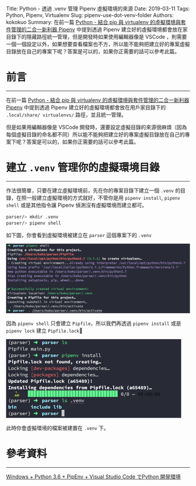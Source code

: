 Title: Python - 透過 .venv 管理 Pipenv 虛擬環境的來源
Date: 2019-03-11
Tags: Python, Pipenv, Virtualenv
Slug: pipenv-use-dot-venv-folder
Authors: kokokuo
Summary: 在前一篇 [Python - 結合 pip 與 virtualenv 的虛擬環境與套件管理的二合一新利器 Pipenv]({filename}/posts/20190308-python-pipenv-install-and-usage.md) 中提到透過 Pipenv 建立好的虛擬環境都會放在家目錄下的隱藏路徑統一管理，但是開發時如果使用編輯器像是 VSCode ，則需要一個一個設定以外，如果想要查看檔案也不方，所以能不能夠把建立好的專案虛擬目錄放在自己的專案下呢？答案是可以的，如果你正需要的話可以參考此篇。


# 前言
---
在前一篇 [Python - 結合 pip 與 virtualenv 的虛擬環境與套件管理的二合一新利器 Pipenv]({filename}/posts/20190308-python-pipenv-install-and-usage.md) 中提到透過 Pipenv 建立好的虛擬環境都會放在用戶家目錄下的 `.local/share/ virtualenvs/` 路徑，並且統一管理。

但是如果用編輯器像是 VSCode 開發時，還要設定虛擬目錄的來源很麻煩（因為每個虛擬目錄的命名都不同）所以能不能夠把建立好的專案虛擬目錄放在自己的專案下呢？答案是可以的，如果你正需要的話可以參考此篇。

# 建立 `.venv` 管理你的虛擬環境目錄
---
作法很簡單，只要在建立虛擬環境前，先在你的專案目錄下建立一個 `.venv` 的目錄，在照一般建立虛擬環境的方式就好，不管你是用 `pipenv install`, `pipenv shell` 或是其他指令讓 Pipenv 偵測沒有虛擬環境而建立都可。

```bash
parser/> mkdir .venv
parser/> pipenv shell
```

如下圖，你會看到虛擬環境被建立在 `parser` 這個專案下的 `.venv`

<img src="../images/20190311-pipenv-use-dot-venv-folder/1-pipenv-mkdir-dot.venv-create-virtualenv.png" alt="1-pipenv-mkdir-dot.venv-create-virtualenv" />

因為 `pipenv shell` 只會建立 `Pipfile`，所以我們再透過 `pipenv install` 或是 `pipenv lock` 建立 `Pipfile.lock`


<img src="../images/20190311-pipenv-use-dot-venv-folder/2-pipenv-show-dot-venv.png" alt="2-pipenv-show-dot-venv" width="480px"/>

此時你會虛擬環境的檔案被建置在 `.venv` 下。

# 參考資料
---
[Windows + Python 3.6 + PipEnv + Visual Studio Code でPython 開発環境](https://qiita.com/youkidkk/items/b6a6e39ee3a109001c75)